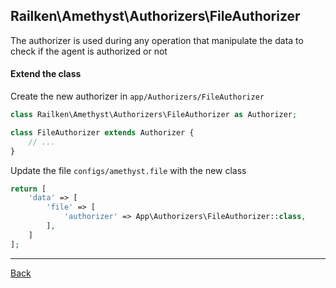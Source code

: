 ## Railken\Amethyst\Authorizers\FileAuthorizer

The authorizer is used during any operation that manipulate the data to check if the agent is authorized or not

#### Extend the class

Create the new authorizer in `app/Authorizers/FileAuthorizer`
```php
class Railken\Amethyst\Authorizers\FileAuthorizer as Authorizer;

class FileAuthorizer extends Authorizer {
	// ...
}
```
Update the file `configs/amethyst.file` with the new class
```php
return [
    'data' => [
        'file' => [
            'authorizer' => App\Authorizers\FileAuthorizer::class,
        ],
    ]
];
```

---
[Back](index.md)